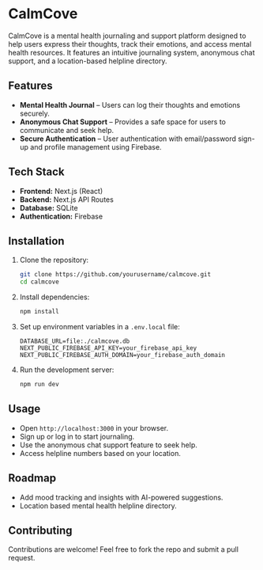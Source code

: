 # CalmCove

CalmCove is a mental health journaling and support platform designed to help users express their thoughts, track their emotions, and access mental health resources. It features an intuitive journaling system, anonymous chat support, and a location-based helpline directory.

## Features

- **Mental Health Journal** – Users can log their thoughts and emotions securely.
- **Anonymous Chat Support** – Provides a safe space for users to communicate and seek help.
- **Secure Authentication** – User authentication with email/password sign-up and profile management using Firebase.

## Tech Stack

- **Frontend:** Next.js (React)
- **Backend:** Next.js API Routes
- **Database:** SQLite
- **Authentication:** Firebase

## Installation

1. Clone the repository:
   ```sh
   git clone https://github.com/yourusername/calmcove.git
   cd calmcove
   ```
2. Install dependencies:
   ```sh
   npm install
   ```
3. Set up environment variables in a `.env.local` file:
   ```env
   DATABASE_URL=file:./calmcove.db
   NEXT_PUBLIC_FIREBASE_API_KEY=your_firebase_api_key
   NEXT_PUBLIC_FIREBASE_AUTH_DOMAIN=your_firebase_auth_domain
   ```
4. Run the development server:
   ```sh
   npm run dev
   ```

## Usage

- Open `http://localhost:3000` in your browser.
- Sign up or log in to start journaling.
- Use the anonymous chat support feature to seek help.
- Access helpline numbers based on your location.

## Roadmap

- Add mood tracking and insights with AI-powered suggestions.
- Location based mental health helpline directory.
  

## Contributing

Contributions are welcome! Feel free to fork the repo and submit a pull request.
